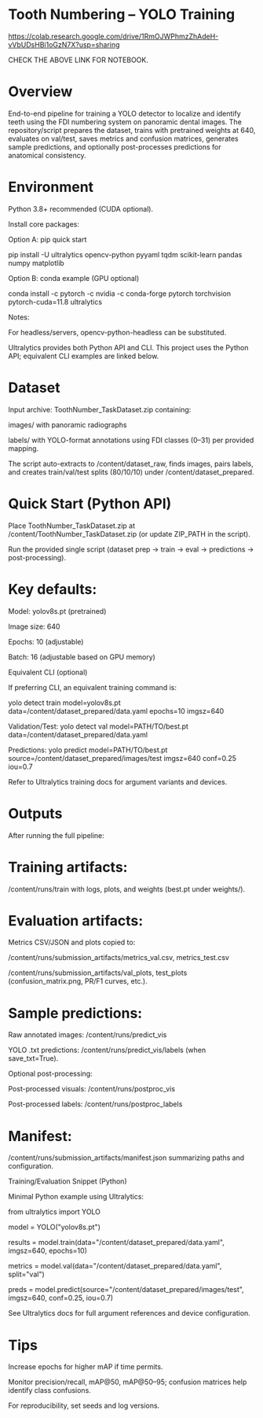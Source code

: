 # Tooth Numbering – YOLO Training

https://colab.research.google.com/drive/1RmOJWPhmzZhAdeH-vVbUDsHBi1oGzN7X?usp=sharing 

CHECK THE ABOVE LINK FOR NOTEBOOK.

# Overview

End-to-end pipeline for training a YOLO detector to localize and identify teeth using the FDI numbering system on panoramic dental images. The repository/script prepares the dataset, trains with pretrained weights at 640, evaluates on val/test, saves metrics and confusion matrices, generates sample predictions, and optionally post-processes predictions for anatomical consistency.

# Environment

Python 3.8+ recommended (CUDA optional).

Install core packages:

Option A: pip quick start

pip install -U ultralytics opencv-python pyyaml tqdm scikit-learn pandas numpy matplotlib

Option B: conda example (GPU optional)

conda install -c pytorch -c nvidia -c conda-forge pytorch torchvision pytorch-cuda=11.8 ultralytics

Notes:

For headless/servers, opencv-python-headless can be substituted.

Ultralytics provides both Python API and CLI. This project uses the Python API; equivalent CLI examples are linked below.

# Dataset

Input archive: ToothNumber_TaskDataset.zip containing:

images/ with panoramic radiographs

labels/ with YOLO-format annotations using FDI classes (0–31) per provided mapping.

The script auto-extracts to /content/dataset_raw, finds images, pairs labels, and creates train/val/test splits (80/10/10) under /content/dataset_prepared.

# Quick Start (Python API)

Place ToothNumber_TaskDataset.zip at /content/ToothNumber_TaskDataset.zip (or update ZIP_PATH in the script).

Run the provided single script (dataset prep → train → eval → predictions → post-processing).

# Key defaults:

Model: yolov8s.pt (pretrained)

Image size: 640

Epochs: 10 (adjustable)

Batch: 16 (adjustable based on GPU memory)

Equivalent CLI (optional)

If preferring CLI, an equivalent training command is:

yolo detect train model=yolov8s.pt data=/content/dataset_prepared/data.yaml epochs=10 imgsz=640

Validation/Test: yolo detect val model=PATH/TO/best.pt data=/content/dataset_prepared/data.yaml

Predictions: yolo predict model=PATH/TO/best.pt source=/content/dataset_prepared/images/test imgsz=640 conf=0.25 iou=0.7

Refer to Ultralytics training docs for argument variants and devices.

# Outputs

After running the full pipeline:

# Training artifacts:

/content/runs/train with logs, plots, and weights (best.pt under weights/).

# Evaluation artifacts:

Metrics CSV/JSON and plots copied to:

/content/runs/submission_artifacts/metrics_val.csv, metrics_test.csv

/content/runs/submission_artifacts/val_plots, test_plots (confusion_matrix.png, PR/F1 curves, etc.).

# Sample predictions:

Raw annotated images: /content/runs/predict_vis

YOLO .txt predictions: /content/runs/predict_vis/labels (when save_txt=True).

Optional post-processing:

Post-processed visuals: /content/runs/postproc_vis

Post-processed labels: /content/runs/postproc_labels

# Manifest:

/content/runs/submission_artifacts/manifest.json summarizing paths and configuration.

Training/Evaluation Snippet (Python)

Minimal Python example using Ultralytics:

from ultralytics import YOLO

model = YOLO("yolov8s.pt")

results = model.train(data="/content/dataset_prepared/data.yaml", imgsz=640, epochs=10)

metrics = model.val(data="/content/dataset_prepared/data.yaml", split="val")

preds = model.predict(source="/content/dataset_prepared/images/test", imgsz=640, conf=0.25, iou=0.7)

See Ultralytics docs for full argument references and device configuration.

# Tips

Increase epochs for higher mAP if time permits.

Monitor precision/recall, mAP@50, mAP@50–95; confusion matrices help identify class confusions.

For reproducibility, set seeds and log versions.

